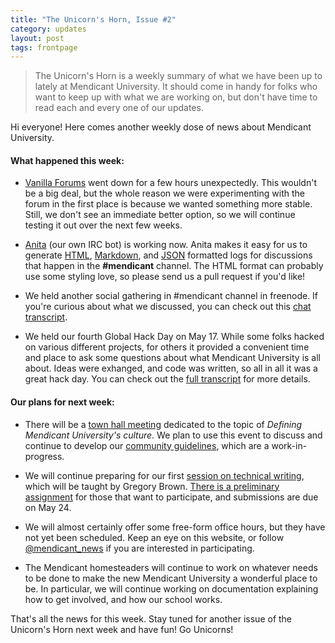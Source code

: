 ```yaml
---
title: "The Unicorn's Horn, Issue #2"
category: updates
layout: post
tags: frontpage
---
```


> The Unicorn's Horn is a weekly summary of what we have been up to lately at Mendicant University. It should come in handy for folks who want to keep up with what we are working on, but don't have time to read each and every one of our updates.

Hi everyone! Here comes another weekly dose of news about Mendicant University.

#### What happened this week:

* [Vanilla Forums](http://forum.mendicantuniversity.org) went down for a few hours unexpectedly. This wouldn't be a big deal, but the whole reason we were experimenting with the forum in the first place is because we wanted something more stable. Still, we don't see an immediate better option, so we will continue testing it out over the next few weeks.

* [Anita](https://github.com/mendicant/anita) (our own IRC bot) is working now. Anita makes it easy for us to generate [HTML](http://anita.mendicantuniversity.org/mendicant/2012-05-15%2015:00..2012-05-15%2015:20.html), [Markdown](http://anita.mendicantuniversity.org/mendicant/2012-05-15%2015:00..2012-05-15%2015:20.md), and [JSON](http://anita.mendicantuniversity.org/mendicant/2012-05-15%2015:00..2012-05-15%2015:20.json) formatted logs for discussions that happen in the **#mendicant** channel. The HTML format can probably use some styling love, so please send us a pull request if you'd like!

* We held another social gathering in #mendicant channel in freenode. If you're curious about what we discussed, you can check out this [chat transcript](https://github.com/mendicant/mendicantuniversity.org/wiki/Social-Gathering-%282012-05-15%29).

* We held our fourth Global Hack Day on May 17. While some folks hacked on various different projects, for others it provided a convenient time and place to ask some questions about what Mendicant University is all about. Ideas were exhanged, and code was written, so all in all it was a great hack day. You can check out the [full transcript](https://github.com/mendicant/mendicantuniversity.org/wiki/Global-Hack-Day-4) for more details.

#### Our plans for next week:

* There will be a [town hall meeting](http://mendicantuniversity.org/activities/2012/05/24/town-hall.html) dedicated to the topic of _Defining Mendicant University's culture_. We plan to use this event to discuss and continue to develop our [community guidelines](https://github.com/mendicant/mendicantuniversity.org/wiki/Community-guidelines), which are a work-in-progress.

* We will continue preparing for our first [session on technical writing](/updates/2012/05/16/preliminary-task-for-tech-writing.html), which will be taught by Gregory Brown. [There is a preliminary assignment](http://forum.mendicantuniversity.org/discussion/17/task-for-the-upcoming-technical-writing-session) for those that want to participate, and submissions are due on May 24.

* We will almost certainly offer some free-form office hours, but they have not yet been scheduled. Keep an eye on this website, or follow [@mendicant_news](http://twitter.com/mendicant_news) if you are interested in participating.

* The Mendicant homesteaders will continue to work on whatever needs to be done to make the new Mendicant University a wonderful place to be. In particular, we will continue working on documentation explaining how to get involved, and how our school works.

That's all the news for this week. Stay tuned for another issue of the Unicorn's Horn next week and have fun! Go Unicorns!
